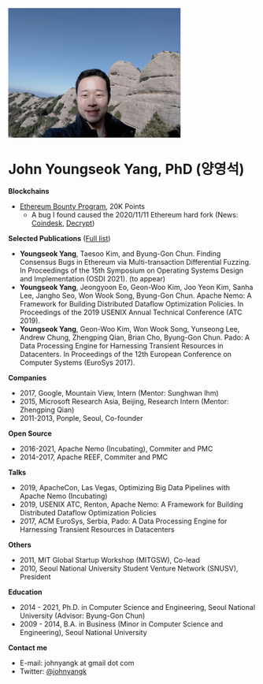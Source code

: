 <img src="/profile.jpg" width="350" />

# John Youngseok Yang, PhD (양영석)

**Blockchains**
- [Ethereum Bounty Program](https://bounty.ethereum.org), 20K Points 
  - A bug I found caused the 2020/11/11 Ethereum hard fork (News: [Coindesk](https://www.coindesk.com/ethereums-hard-fork-disruption), [Decrypt](https://decrypt.co/47891/how-a-dormant-bug-briefly-split-the-ethereum-blockchain))

**Selected Publications** ([Full list](https://dblp.org/pid/163/1540.html))
- **Youngseok Yang**, Taesoo Kim, and Byung-Gon Chun. Finding Consensus Bugs in Ethereum via Multi-transaction Differential Fuzzing. In Proceedings of the 15th Symposium on Operating Systems Design and Implementation (OSDI 2021). (to appear)
- **Youngseok Yang**, Jeongyoon Eo, Geon-Woo Kim, Joo Yeon Kim, Sanha Lee, Jangho Seo, Won Wook Song, Byung-Gon Chun. Apache Nemo: A Framework for Building Distributed Dataflow Optimization Policies. In Proceedings of the 2019 USENIX Annual Technical Conference (ATC 2019).
- **Youngseok Yang**, Geon-Woo Kim, Won Wook Song, Yunseong Lee, Andrew Chung, Zhengping Qian, Brian Cho, Byung-Gon Chun. Pado: A Data Processing Engine for Harnessing Transient Resources in Datacenters. In Proceedings of the 12th European Conference on Computer Systems (EuroSys 2017).

**Companies**
- 2017, Google, Mountain View, Intern (Mentor: Sunghwan Ihm)
- 2015, Microsoft Research Asia, Beijing, Research Intern (Mentor: Zhengping Qian)
- 2011-2013, Ponple, Seoul, Co-founder

**Open Source**
- 2016-2021, Apache Nemo (Incubating), Commiter and PMC
- 2014-2017, Apache REEF, Commiter and PMC

**Talks**
- 2019, ApacheCon, Las Vegas, Optimizing Big Data Pipelines with Apache Nemo (Incubating)
- 2019, USENIX ATC, Renton, Apache Nemo: A Framework for Building Distributed Dataflow Optimization Policies
- 2017, ACM EuroSys, Serbia, Pado: A Data Processing Engine for Harnessing Transient Resources in Datacenters

**Others**
- 2011, MIT Global Startup Workshop (MITGSW), Co-lead
- 2010, Seoul National University Student Venture Network (SNUSV), President

**Education**
- 2014 - 2021, Ph.D. in Computer Science and Engineering, Seoul National University (Advisor: Byung-Gon Chun)
- 2009 - 2014, B.A. in Business (Minor in Computer Science and Engineering), Seoul National University

**Contact me**
- E-mail: johnyangk at gmail dot com
- Twitter: [@johnyangk](https://twitter.com/johnyangk)

